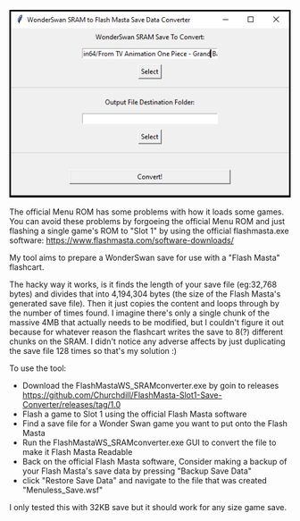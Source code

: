![screenshot](/Screenshot-1.png)

The official Menu ROM has some problems with how it loads some games. You can avoid these problems by forgoeing the official Menu ROM and just flashing a single game's ROM to "Slot 1" by using the official flashmasta.exe software: https://www.flashmasta.com/software-downloads/

My tool aims to prepare a WonderSwan save for use with a "Flash Masta" flashcart.

The hacky way it works, is it finds the length of your save file (eg:32,768 bytes) and divides that into 4,194,304 bytes (the size of the Flash Masta's generated save file).  Then it just copies the content and loops through by the number of times found.
I imagine there's only a single chunk of the massive 4MB that actually needs to be modified, but I couldn't figure it out because for whatever reason the flashcart writes the save to 8(?) different chunks on the SRAM.
I didn't notice any adverse affects by just duplicating the save file 128 times so that's my solution :)

To use the tool:

- Download the FlashMastaWS_SRAMconverter.exe by goin to releases https://github.com/Churchdill/FlashMasta-Slot1-Save-Converter/releases/tag/1.0
- Flash a game to Slot 1 using the official Flash Masta software
- Find a save file for a Wonder Swan game you want to put onto the Flash Masta
- Run the FlashMastaWS_SRAMconverter.exe GUI to convert the file to make it Flash Masta Readable
- Back on the official Flash Masta software, Consider making a backup of your Flash Masta's save data by pressing "Backup Save Data"
- click "Restore Save Data" and navigate to the file that was created "Menuless_Save.wsf"

I only tested this with 32KB save but it should work for any size game save.


